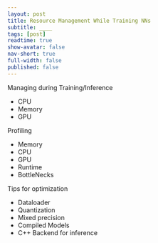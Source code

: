 ```yaml
---
layout: post
title: Resource Management While Training NNs
subtitle: ____
tags: [post]
readtime: true
show-avatar: false
nav-short: true
full-width: false
published: false
---
```



Managing during Training/Inference
- CPU
- Memory
- GPU

Profiling
- Memory
- CPU
- GPU
- Runtime
- BottleNecks

Tips for optimization
- Dataloader
- Quantization
- Mixed precision
- Compiled Models
- C++ Backend for inference
